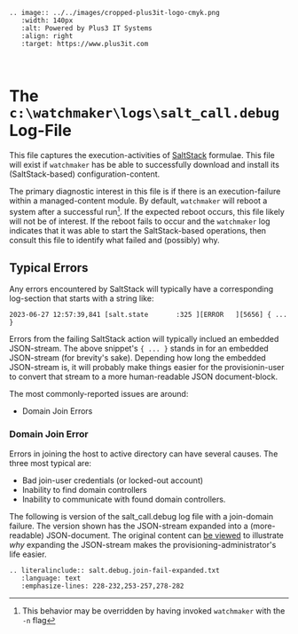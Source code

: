 ```{eval-rst}
.. image:: ../../images/cropped-plus3it-logo-cmyk.png
   :width: 140px
   :alt: Powered by Plus3 IT Systems
   :align: right
   :target: https://www.plus3it.com
```
<br>

# The `c:\watchmaker\logs\salt_call.debug` Log-File

This file captures the execution-activities of [SaltStack](https://docs.saltproject.io/en/latest/contents.html) formulae. This file will exist if `watchmaker` has be able to successfully download and install its (SaltStack-based) configuration-content. 

The primary diagnostic interest in this file is if there is an execution-failure within a managed-content module. By default, `watchmaker` will reboot a system after a successful run[^1]. If the expected reboot occurs, this file likely will not be of interest. If the reboot fails to occur and the `watchmaker` log indicates that it was able to start the SaltStack-based operations, then consult this file to identify what failed and (possibly) why.

## Typical Errors

Any errors encountered by SaltStack will typically have a corresponding log-section that starts with a string like:

```
2023-06-27 12:57:39,841 [salt.state       :325 ][ERROR   ][5656] { ... }
```

Errors from the failing SaltStack action will typically inclued an embedded JSON-stream. The above snippet's `{ ... }` stands in for an embedded JSON-stream (for brevity's sake). Depending how long the embedded JSON-stream is, it will probably make things easier for the provisionin-user to convert that stream to a more human-readable JSON document-block.

The most commonly-reported issues are around:

- Domain Join Errors

### Domain Join Error

Errors in joining the host to active directory can have several causes. The three most typical are:

- Bad join-user credentials (or locked-out account)
- Inability to find domain controllers
- Inability to communicate with found domain controllers.

The following is version of the salt_call.debug log file with a join-domain failure. The version shown has the JSON-stream expanded into a (more-readable) JSON-document. The original content can [be viewed](salt.debug.join-fail-stream.txt) to illustrate _why_ expanding the JSON-stream makes the provisioning-administrator's life easier.


```{eval-rst}
.. literalinclude:: salt.debug.join-fail-expanded.txt
   :language: text
   :emphasize-lines: 228-232,253-257,278-282
```




[^1]: This behavior may be overridden by having invoked `watchmaker` with the `-n` flag
